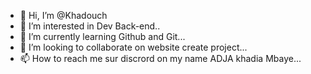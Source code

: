 - 👋 Hi, I’m @Khadouch
- 👀 I’m interested in Dev Back-end..
- 🌱 I’m currently learning Github and Git...
- 💞️ I’m looking to collaborate on website create project...
- 📫 How to reach me sur discrord on my name ADJA khadia Mbaye...

<!---
Khadouch/Khadouch is a ✨ special ✨ repository because its `README.md` (this file) appears on your GitHub profile.
You can click the Preview link to take a look at your changes.
--->
